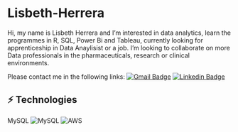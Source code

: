 # Lisbeth-Herrera
Hi, my name is Lisbeth Herrera and I’m interested in data analytics, learn the programmes in R, SQL, Power Bi and Tableau, currently looking for apprenticeship in Data Anaylisist or a job.
I’m looking to collaborate on more Data professionals in the pharmaceuticals, research or clinical environments.

Please contact me in the following links:
[![Gmail Badge](https://img.shields.io/badge/-lisitahg@gmail.com-c14438?style=flat-square&logo=Gmail&logoColor=white&link=mailto:lisitahg@gmail.com)](mailto:lisitahg@gmail.com)
[![Linkedin Badge](https://img.shields.io/badge/-Lisbeth-blue?style=flat-square&logo=Linkedin&logoColor=white&link=http://www.linkedin.com/in/lisbeth-herrera-34249a69/)](https://www.linkedin.com/in/lisbeth-herrera-34249a69/)

## ⚡ Technologies
MySQL 	![MySQL](https://img.shields.io/badge/mysql-%2300f.svg?style=for-the-badge&logo=mysql&logoColor=white)
![AWS](https://img.shields.io/badge/AWS-%23FF9900.svg?style=for-the-badge&logo=amazon-aws&logoColor=white)
